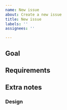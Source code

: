 ```yaml
---
name: New issue
about: Create a new issue
title: New issue
labels: ''
assignees: ''

---
```


## Goal

<!-- What is this user story supposed to achieve, and what is the context -->

## Requirements

<!--
    What the user story needs to include in order to be completed.
    The requirements can contain subsections to provide further information.
    Testing (both unit/integration and e2e tests) is implicitly required as per the definition of done. If you don't want them to be a requirement, state so explicitly
 -->

## Extra notes

<!-- If there is something special about the issue like a dependency, potential solutions or reference material it should be included -->

### Design

<!-- Optional field, include a picture of the design if relevant (page design etc) -->
